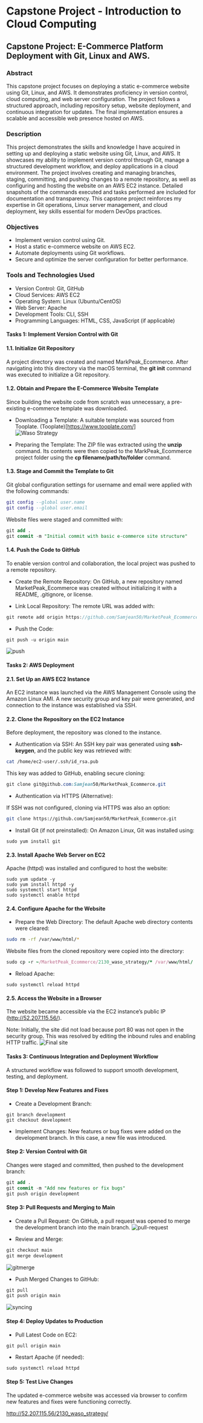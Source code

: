 # Capstone Project - Introduction to Cloud Computing 

## Capstone Project: E-Commerce Platform Deployment with Git, Linux and AWS. 

### Abstract
This capstone project focuses on deploying a static e-commerce website using Git, Linux, and AWS. It demonstrates proficiency in version control, cloud computing, and web server configuration. The project follows a structured approach, including repository setup, website deployment, and continuous integration for updates. The final implementation ensures a scalable and accessible web presence hosted on AWS.

### Description
This project demonstrates the skills and knowledge I have acquired in setting up and deploying a static website using Git, Linux, and AWS. It showcases my ability to implement version control through Git, manage a structured development workflow, and deploy applications in a cloud environment. The project involves creating and managing branches, staging, committing, and pushing changes to a remote repository, as well as configuring and hosting the website on an AWS EC2 instance. Detailed snapshots of the commands executed and tasks performed are included for documentation and transparency. This capstone project reinforces my expertise in Git operations, Linux server management, and cloud deployment, key skills essential for modern DevOps practices.

### Objectives
* Implement version control using Git.
* Host a static e-commerce website on AWS EC2.
* Automate deployments using Git workflows.
* Secure and optimize the server configuration for better performance.

### Tools and Technologies Used
* Version Control: Git, GitHub
* Cloud Services: AWS EC2
* Operating System: Linux (Ubuntu/CentOS)
* Web Server: Apache
* Development Tools: CLI, SSH
* Programming Languages: HTML, CSS, JavaScript (if applicable)

#### Tasks 1: Implement Version Control with Git
#### 1.1. Initialize Git Repository
A project directory was created and named MarkPeak_Ecommerce. After navigating into this directory via the macOS terminal, the **git init** command was executed to initialize a Git repository.

#### 1.2. Obtain and Prepare the E-Commerce Website Template
Since building the website code from scratch was unnecessary, a pre-existing e-commerce template was downloaded.

* Downloading a Template:
A suitable template was sourced from Tooplate. (Tooplate)[https://www.tooplate.com/]  
![Waso Strategy](https://github.com/Samjean50/MarkPeak_Ecommerce/blob/main/images/dowload-the%20template.png)

* Preparing the Template:
The ZIP file was extracted using the **unzip** command. Its contents were then copied to the MarkPeak_Ecommerce project folder using the **cp filename/path/to/folder** command.

#### 1.3. Stage and Commit the Template to Git
Git global configuration settings for username and email were applied with the following commands:

```lua
git config --global user.name
git config --global user.email
```

Website files were staged and committed with:

```sql
git add .
git commit -m "Initial commit with basic e-commerce site structure"
```

#### 1.4. Push the Code to GitHub
To enable version control and collaboration, the local project was pushed to a remote repository.

* Create the Remote Repository:
On GitHub, a new repository named MarketPeak_Ecommerce was created without initializing it with a README, .gitignore, or license.

* Link Local Repository:
The remote URL was added with:

```csharp
git remote add origin https://github.com/Samjean50/MarketPeak_Ecommerce.git
```

* Push the Code:

```css
git push -u origin main
```
![push](https://github.com/Samjean50/MarkPeak_Ecommerce/blob/main/images/ecom%20push.png)

#### Tasks 2: AWS Deployment
#### 2.1. Set Up an AWS EC2 Instance
An EC2 instance was launched via the AWS Management Console using the Amazon Linux AMI. A new security group and key pair were generated, and connection to the instance was established via SSH.

#### 2.2. Clone the Repository on the EC2 Instance
Before deployment, the repository was cloned to the instance.

* Authentication via SSH:
An SSH key pair was generated using **ssh-keygen**, and the public key was retrieved with:

```bash
cat /home/ec2-user/.ssh/id_rsa.pub
```
This key was added to GitHub, enabling secure cloning:

```scss
git clone git@github.com:Samjean50/MarketPeak_Ecommerce.git
```

* Authentication via HTTPS (Alternative):

If SSH was not configured, cloning via HTTPS was also an option:

```bash
git clone https://github.com/Samjean50/MarketPeak_Ecommerce.git
```
* Install Git (if not preinstalled):
On Amazon Linux, Git was installed using:

```nginx
sudo yum install git
```


#### 2.3. Install Apache Web Server on EC2
Apache (httpd) was installed and configured to host the website:

```pgsql
sudo yum update -y
sudo yum install httpd -y
sudo systemctl start httpd
sudo systemctl enable httpd
```
#### 2.4. Configure Apache for the Website
* Prepare the Web Directory:
The default Apache web directory contents were cleared:

```bash
sudo rm -rf /var/www/html/*
```
Website files from the cloned repository were copied into the directory:

```ruby
sudo cp -r ~/MarketPeak_Ecommerce/2130_waso_strategy/* /var/www/html/
```
* Reload Apache:

```nginx
sudo systemctl reload httpd
```

#### 2.5. Access the Website in a Browser
The website became accessible via the EC2 instance’s public IP (http://52.207.115.56/).

Note: Initially, the site did not load because port 80 was not open in the security group. This was resolved by editing the inbound rules and enabling HTTP traffic.
![Final site](https://github.com/Samjean50/MarkPeak_Ecommerce/blob/main/images/final-site.png)

#### Tasks 3: Continuous Integration and Deployment Workflow
A structured workflow was followed to support smooth development, testing, and deployment.

#### Step 1: Develop New Features and Fixes
* Create a Development Branch:

```nginx
git branch development
git checkout development
```
* Implement Changes:
New features or bug fixes were added on the development branch. In this case, a new file was introduced.

#### Step 2: Version Control with Git
Changes were staged and committed, then pushed to the development branch:

```sql
git add .
git commit -m "Add new features or fix bugs"
git push origin development
```
#### Step 3: Pull Requests and Merging to Main
* Create a Pull Request:
On GitHub, a pull request was opened to merge the development branch into the main branch.
![pull-request](https://github.com/Samjean50/MarkPeak_Ecommerce/blob/main/images/pull-request.png)

* Review and Merge:

```css
git checkout main
git merge development
```

![gitmerge](https://github.com/Samjean50/MarkPeak_Ecommerce/blob/main/images/github-merge.png)

* Push Merged Changes to GitHub:

```css
git pull
git push origin main
```
![syncing](https://github.com/Samjean50/MarkPeak_Ecommerce/blob/main/images/ecom%20push.png)

#### Step 4: Deploy Updates to Production
* Pull Latest Code on EC2:

```css
git pull origin main
```

* Restart Apache (if needed):

```nginx
sudo systemctl reload httpd
```

#### Step 5: Test Live Changes
The updated e-commerce website was accessed via browser to confirm new features and fixes were functioning correctly.

http://52.207.115.56/2130_waso_strategy/


